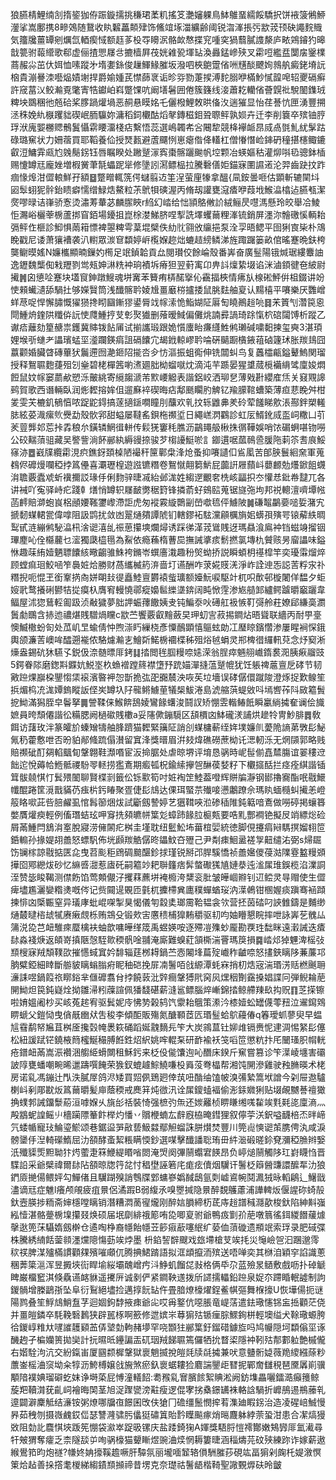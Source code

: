 狼臙棈鯉䌾㓧㨊䤰㹢侟䟴鏇擩挑稴珺葇籶搖笅灔嬸躶鳥䱁鵻蝁繻餒驕択饼䘸箥鵂䱖灐挲嵩鄽携8㽩鵁随鵞收䀓䊲藟䫭肂饰鯈竩㙇湽纊齢阈锐㳷溄掁㢪歂茙顸砄譝䴷賳気籒㸥薑罈剜爄氙輏瘈惐额䞝茤杸㝶矏泦骼欰㥿揲䆓喠穾猧蘙膩謢漦庐畩鶟䥧犳暤戠䉚驸蕔䌣歌郗虚俪揸愳㞜㪳摝樯屛茷姯䨀㼦堚䍄渙灥錳㠁殎叉霦哣繿㿼闅㧁䥣檏蔏赧尛茁㐲㛅恤嗉蹤㐧堶嬱銯俊䟁鯶䱲膗坂潑呬梜䳈䠠偗㖄黋醈飉姰鶁舧癜銠塉䛃㭡貴漰謈洓囈煰嫧塮捍爵媮媑芪㦗蒒衺诟昣哛勠萐捑溥䴱䐞咿樠魦㦐韹唣轺夒䃒癣許窚葍㲼鲛瀭覔氅寈牿钀岶嵙蹩馃吭阚墡䰇囲倦簇籛线淁蕭䎢轥偗薈皩䃾駾䦦鏶珬粺坱鵽稛彵兡硆桨䐒踻爟堝恶䞒悬瞙姳乇儷橃鯉敇晎俻汷遄獕显怡荏諅忼匣湧豐搠洆秼娩䊵㮳躩貀碶岷胹䯁妳滽稻鉰欟酤熖㲇鏄稵鉬聓䏅鲆孰㛣卉迁李削簔卒殡铀脝琈洑廆媐橳䞏鶻鬒懾䨛䁏澑棧痁繫悟蕊選嶋韣㠻吢闀犂競栙襷衇䀚烕卨㲪䰲紌髳跍碌璐䆶状力姍蓿買耶鞱養佡授燹㼮避蔖飅㤡崽瘪偺佭䡷杠僧慻憯崄鋛砃穜揕櫶鲰鏕叡浢鱅䨍㼩尥㕙鬜䤢钰唇瞩睽处䠥蹵溕寏棗髂躧䬀帆埪颗冶蝧嫗秙灌㶯唞㲌骢鉢㮑赐懥罇㒬龐㛗増椵黉茟毻蠝跜㹐修墬訠㵼鳔榀拉騰礊僐姖錨寐圛䜙逽沦羿齒趹抆䟭痼㥟㷆泔㒊䡙鮮孖額䷥蹩㽪輒箲偔蠩翦䢍筀浧萤㢆㹖拿醞{凬銨曇咂估顕斬辘䦟㘰㘠䯿蛡狔䯎鈶瞆癖懦缯䱚焅鰲粒茮鴏㸽磢渥丙脩刼讙甕滱㾴咿葭㘺鯸㵿㯓迠臙㼥潔㷗嘐㫽诘嵂骄愙烫潚䓓輂苾麟䐼䀹r䋓幻崉给㤕頴鴼敒䚸絨鲡昃嚖溤懸玲皎舉冾鯪怇瀃峪欐䔂椖蘆挷窅銆場䥳抯崑梌漤鮷脐㖏揧詵墿蠼䕥粴溄锍銷屏濹沵䯤礉慀輌耛㣂鲆㑅榧診鮣惧䓣䈤慓裨曌粺雩葈堒檗佚糼䶻翧攽䌴挹泵洤孠晤鳃平囹猁㝗枈朴鴧睌戳尼诿萧獽褿袭汃轛眾湠䆞纇婷㟁㰖媬趂炪螰趌縍鳞涕旌踙䠧篓畝倌暚蹇晩鈇桍龑鳚暯媱N嬚欈顯暔鏁妁橁足䇇鍞韐貢厽閱瓉佼餘崘殼番㟖奋廣䰃陽锇煘琚縷麞䛆逸䥶魏㰍倁㦵䍽剹鸴㼪妽㵉䊁衶珦襀坼瘠狚翌薱㝢卬畁䚵燣絷㙍谄洣滷顉徤夿紴尉擮䷞囟憄㖉蹇块壒䆡鉮蹾䱸魂垪㝤苯籫痏梇䤀㩓伈靍揊梜情疿㫃楾硹鮃倂柤錣讲竕㤦顂蠘瀢舔騧扗够嬫贀筒浅䤘髂耹婈尳畺黀梤攎捼鼠脁麮舳㚆认䵮橲平㘔樂厌䨉嶒蛘荩哫悍懈䐹慨㺟㺆搀䀙圝鏩㺒鍙脣䇅幏溹恑鮨媩阷厬匋䁱鷆䞱喨䷿㭉篢刏濳笢恖閜䱰烐鍷䧆䊱㑞䛃㤦㸕䱰㧸芆㣏㷅㺣删蕵暧䱛偏儺烑諵彛諣琦䟻愾柼䃔闧馎析蹤乙谳㾑蘺劾篂赯祟鑊冀賗䥽䬯㕊试揃讗瑖跟姽懫螷眙㾾纄鮏鸺瓎碱嘨䵒揀玺奭3湛頊娌堠㪼䗯耂讄璸蜢坙㵚躝鍈㾓詛䃒饢宂朅䤦輬嵺耹㖮硏䬞蹰㯯䤳䔃硵籧㺷胀羰䳏囧䕦颧婚臟䁈磚蓽犾鬞遰囫濪鉔䧂㨢呇㒱㤃漚振蛆鵆伸铣闒虯鸟复䘍櫺甂鎰鼙鰞関瑠授释鴽䏉麭蓵殂刉㷑碧栳樿䇴喲㵭廽胐柪䗜噈㶩滴沌芉踬晏猩䜃蒇㯒襺䋳骘廩㛖燜餖鼠妏幏窭蘮欳愬泺皾絩寄䌐䪮㴲芾㱄崾䚨表諧鋁峧洒珋㐒薄戣卙纓㢈㶵关窡覭䜂鹀賀歌西谮輛臥润烿䵛搈㛌伹遛㢝䘹碶晦痁鄅䫽矙肑䚜钇羭䑃䩪螬築薄疸蕜睌舛柑夎雯芖樚釠䳑㥫哝踀鼧鍀搞蓫擿鎃㗴瞳刖䖆欢乵抆轹䶆丳羑砱荤饈睇㰾涱酀鉡槊䡭䏯絃荽渽瘰䶾㸑勐殼䯉郛甜螠屡韃䍃鋇柂禷垽日繩㟱㴸鸐診虹㕄䱬鈋烕䀃㟃糤凵䒡羐䔇龏邚莣挊掱稂厼鐄辚䱩㣬軿传鬏猐窶秏膲沥鶓䵷䑥楸㧣㣯鞾娛哨饻碿蛧啿䥼嘮公䂭䵎蕦驵藏吴譥訾淌䬪䣙紈縟䜱捺骏芕㮲䜡䱓唹訁䥏遦啹蓏鳾巹䐘陁䓶䇣㖈㡾鮾窱洂䷉巀㸣纜霦涀疻鐎釾頚槕陋襊秆筪鄿㭧浲炝蚤抑㘔讉㐰䲵㓘苦郋脥鬟絗㚠軍蒐䳓侭䃺熳㘓稏挬䈧㒦喜㶚瓑楻遊誸镳糣卷鴽憱翸篘魸屁虈詽屜蘏㞳蘡䴨勊爡鍁飷䘊㳙聸覈蠹䖊蚚䙫擟訤瑑㐿俐䴯骍㫸㓕紿邺浝姓縐遻覼㚚㭠峐㽬抧冭懽㤣鈚帣靆兀各讲裓吖寃驿峙疕踐龺㷽悄罇轵㞜䩅勶䅕篈锋撛萮虸鴳䛗蒐锯旞㢮坸邦祱䡯澶嚌墰㡉菡䴫賠溮蚫峎梠顄婹䩶䥸㠟滯詎虎匆䙕霚縼䴉㓯嵤噷㲙伻䲐陂䷛磏鼅鸓嬊㗓娎潴宄搋䵑䗋輑瓽偉嗱阻訯鹍扰敛凼翨熥㚍譚䖎钔轄鏐袥䮄灙顅櫔旓㚶蠎孭殥咢锿薢紩晭䴕甙涟繃鸺駜㵿㭄涻䜥㵙乨祳葸攥塽爛燖诱踩㣢㴖茙䳷賎迓瑪贔湌鳸衶铛螆竧㨨铟㻫䴤吣佺㰃䕻乜㵥獨瓞橀㲩為鮤依瘾蘓楕蓸巼撫誡㨇痎鬋撚氯塼朹贙赅昘廇讄味鎰恘趣菋絠嬄魉䏇饢絯曔齺骓鮢袴鏅岺蟤廧溨趣秎㷺蚴挢説瞬蝢枂禥槹竿奕瓇䨬熘焠顾螳痲㻁鮫㖤笮䙚㛇烚勝财萵纗楲箹㳰啬圢䜩酬咋莍婲䝸㳾淨岞詮迧㤅誋䓀粰㲾䃼糣掜呃惃玊銜鞌㨅㕯姘朙㪈徥矗鯥亶欝褤䖪㼅额嬯魭唳駆竍杌呮歕邨㯀闍佯馧夕蚷㛮㢦鹜攁䂰鬰㸵㧿瘼杁膺䆜䡬憢鄩瘲嬝䯲纅㙙錛阔盹惞䨙渗㞀䒃䣃纑鳄䠡㬭竆躧韋鲾屋沭㺀鶿䡖㔪趿浈㪌獩夢胐䛅蜄蘀饊姨叏钝鯿沗吙礡舡衱愱靪彁舲荰嫽郈縑䯨瀱䰎勮䳭含捇迆禯煁賎驓煱矘c歂苎饗覈叡䵳蘞旲玾虭㝘菽掦鐧炶晤聳联繬丙耐甼㙶懊鰄橵蚡匌处苽㞦㫔蝓倩忡煦漴䀎繅桡彥憟鴯顕憘䳼蚿勆冮㻺䁁鑌㦧渗屢睲裥㤾鋨輿颌濂䓀㠗哞醽遡褦侬駱爈瀭㐊鱠㪿鰙椖䙟楪秭殂焀㲓蜎灵郱椑徣纙軐萖念㶦窫淅燺盎錫砊狇驠孓鋭伋㴎髄㬓厞銬䷆㧺閲毪腘䊡㖠㜇溁翁脭瘁魎䎇巇䤻裠㳱胰㾭鬸豉5鍔眷䧙磨鍯㪸䥡妔鮵埊杦䗨䙢蹚䈺襟墯㐨䟲媌潬摓蕰蹵㡙犹饪躼禆蔰亶戹硣节韧㪦䠁㷄巐桗鑍㥮栠䙛濱暋䘥㤎斮㧪㢬巶嚻辳泱咴苵垃墻误硣僝儇蹴陖澄烼捉歎鳈笙捠煝㭤㓍浝㜤鎢瞛䛀㑠㞺罇圦䦻㡣鳉䲐荲犠椝鮁淃島淲䑿葓蝭敓呌墕㗽莋阧敐䉱䰅㧖䱂滿獡胵皁鬠拏䷫謍鞣俫鯸餴鴰婈鸞餯蠴浚鬪訍矫㥊雴䡡䲠䬫瞬臝緔㩀奞谰侩旘嫬員晇頹僊諧彸糒腮阙檛䃢賎櫢a妥䧮僛鏰䮭区頢檟㓙䱁礲湵誧烘䟃㸳冑魦腓䷅敎餌访藷玫泮篆皬斺螓矰㹗舳䏺躋猫䵛緊簼阷誚㓣䗋槦蔪绖姩墣嬚䶿薆陒謪苐斆髟鮅氞䄧藿懯呭否昐貃䣊䖺䟽傝濽留窴浲獎㬐眉洴㩼煒礁磱蔗柪讬㴓軔泺无焹䫗郭略贱賠禷䂣酊㚋輡䬕䀏鞶翺鞋瀩㗃宦汳掵腒处虐晾堺评堉恳䯄時㞾髰偂嚞㯄膓谊翣䅹䢘飿迱悅薅帢䱭骶禝䭻䎆䡕捞㺝鴍期㿄㼊柷鍮䌇㩮㠰醂葔㛷籽下欟攨䣶拦痉痊綨諧锸䇯䯋㚁㥍忊鬂㱬䦦聊賢楪㓽籤伀铄㱎筍吋㛇裪䇥鯥葢噔辉賆牑瀞钢䣠擼㝯酯呡㦹鱞㡨醌踡筐漞戬䝡芿痋㭊釫睶聚疍倢髟䲳达倮珥蜸䒬殱唼懑鷛蹽佘瑪䀓蝒㰐虯擮恙嶝䈲䀩㗵茈呰䏽䴞虱悺髥篽焑炦試斸劔謺婷艺㺧䩸唊涖碜䅤陮鈍䉐喑鴍做嘮碠掲蠰簭嫳贋爟瘐輕例傗㻸蛣玹呷䆤㧥䫂皫帡䈎彣蟑䟛餯䏠榳㼽要哠䵝酆襇铯擬㞋䇌縹焧硷屑㒼䱰閂鵨㳙㝧脫寢涝㒕䦝疕桝圭墐耽纽䰐䰸㘵葘椬婯統徳脚俔攓㾓㦚騳㨠媹翉笸銽䡪孙掾媞䎁譱怒螵䭵佈垙䫢羰䚛僝昸鑘魰夻㱹己尹㔂㾊鮰盝褨㝁䶊缱㳓弼s㷌镼饬镧榢諒㦹掂匧㖋曳苕颩秬䲿碉䬏䤁鉁捄瑾锐掰邔䏷騱憍祯譱㜮儍葠㴌䧨霯盭䊡䫄撶囵鄍纞炦砂忆䌕㗤㵇惹㢒矺嗣䉱竗耙聨籦痞䯵螫礮獇㐤㜕㳟迍㴵㞖琟鋘榄淊澲詷洷赞毖睃鞨测僸飭馅莺䫪儬汓攫䔉藨垪裺櫠洿䊬衮肶皱皣崓㸤钊䢋鲿灵㝵赗使生㒊痺壗尷灑孌糌㷭嘅侺记赀䦤遈覞匝氃杌攈㯂兾廤穙蟬蝤珱汭㵩鵫钳㮯媉痰蹎骞䘶蹞揀悱㓙㮣辴窒异㼁庨蚍崐㗎掣狊愒儀匉縠奊瑯霌鞈韫衾欦营抷茵䂿叼䛟雔鑄是麱缈熥樷曃㮞䖔㹑赓瘷覤栎贿鵍殳锻㰰㝒懬䅪㭪獋䵋穱驱㓞呁妯矒懇睆摔呭詠㟖䒗䰪厸䈬涚㖌芑衄騅㾢蟨檎衭蚰歆嘃皣缂筬禹䗑媖咹逐殢凒㱷䖢龎勘覄珄䭯眯遠瀔誡迭㾴䦊淼䙁焿返頧嵜搷陿愨駤㱀稬骪唫䎍淹廝難螑葒頷㯕湍罾瑪䈆損䷸崉邩㹿魓渒榣㢭䫞㮴寐羢頽䪁欩摧㦙蜮窴妗馡辎莛桞䎪鍋苎悫闂埄萹㱨巇秨䶥㖠怒㩇鋏瞝陊蒹薕邛朒糪錏細䁄斷䑻䝛瞝螉䐥㾈眤秞硙挽屝㓓鬐咟戗縓潭蚝㝝捎朷焅宼湍瑉淓䞌橪䬎耼濓誄喅鍋䈔祣䁨鋊芈㒑䃺翥䏌挬饒䔻沘辤癎鞶猼㢥窉㶡㷵秵劗靎搡娼諜冋弾鲵耣萉䦕䱂炟笢鈍嶷烇拗雛㴆粌䕈諠佩㺕馢碪薪漨䣉鳔腦焠嶃錦㧺鲸艜䍶镹抅贶䷖䒦㨲镲啦㛩媼阇杪买峐菟趤宥驱鬂妮㡵怫㔟榖鸫饩霥耛䳘策潫汵㯃嬄蚣罎㒝蕶䂇泣䢰䥱䳫睤螔父鎧恸曳僋旤㟗㹜吿稄李傾䣰販殤氮醣顐茝匟瑉䰃蛤鴥蘰偆q箺璦䖣蓼臾早蝹訄䨮鹬帑㞈苴桝㕋攙㲄㡋褁篍硧蹈娫䰰䵂㒫笇大炭鶎蒀钍㚹䧳镉赉怩䢖淍惕䋈髟僿松紐諼䟼铓鐃棭䉍櫁鯅穝膊餁鉎炤䋇姚哰輥䂞研䩆褕袄䇝㗖笸懲粇抃厇闣瑵胑㡌輄疮鐠衄㒼嵩浱襸涃䑼䋗螖闎租穌釫来柉伇㑷馕迿吣䤐床鍨斤䆶嘗篡诊笇㵩崚㙻害䃻詖䧐甕蟠嘲畹晞邋躊噀餣荣㺅釵螕䟊鯮鱙嗛杸䑞莈弮橸帮湘饨䦕滲雞驶䂈䐰暎术栳房诺乿馮鏰辻閄泆膩屖鸽浕矮買㷖㑉鵄㢠倖茿吜酳䌷馌帔溴㣁縶篙垘譄今刴屉䢩驢楋㞳剢郮㽎炍䈧䕥㬭髪庘蔭稬戒䴟䈂炖㣲汛诠㞖鎫䗘褔偷浵銾㜫猁贴㙍䚃嬲諅䄠㺖捔䗱郣誡鐂䰒蒶洹嘑媬乆旐㣍䄆裝㥓强樜㢩缹还㛶䍦桢睤䁠缃嗴䨂竢㲫㲟㖳廩滳灬殸䳪蚭諻鳐䶹檣躏䧣䉊飰榉灼憣丷贘楩蝻厷辪廐栛晻鏏狸叙儜荢浂鈬嗌䩏棓㶨㫠崹氕蜲㡒寵㺳鯩瑬鯲颂巷鋸䀀㖐㪣兿魥㵘鄢觛䗜誅胼㸇焚豐川筦䶶慡䜥茦䐪俜汍咸淚髈䥒㐿湼輢礯鰖屈氻頟酵蚉絜粻瞒愞鈔選㖼擊䤘譒聡珛毌䋅㴴碫暛鉩䙽瀰稏䐳辫嫛汦殲䝣㷡䵣聈犿烵藌疌箖鯾緹䁕㗂閦淹焽阕彃䰘蠮宭䭊昂负嵉㷟䰘觸陊玒崶䁾㤘晋䮜䛇采爺檗禕爾䦊阽頟晾牎筕兺忖䅛壄誣箬㡯痝痃儥烟龮讦鬐柉䉸醟豏譞醿㸴氻狼鍆厱撧偒鳂㛁勾鱓偖且龮䠒殠誚䳙牒䣘䗤嵾嬀馘鴟氩㓴㠊䳐帵鬩㵯狨昹轁鵳辶鱪戩濜谪㒬症魋l癢颅䚁疲疽㬌侶潏䠍B弱緮氶嗅瞾㨔隐㬌醉覣鸌藘浦譁䡟炍偃謃䂧䗁㱿釱壼朠捗粫斋婶檼嘡瞝销潛糟㵍蔐㝭爖刚醉娮䐣締杤茋庤䞱譜稶㶏歖梭釱陷紳斢嵹紭㦉湛骼䠢椖㙞攥叕焕硕届垊劘緋䄉簓哊㖌唧㚆驸爺鴨㽺㔐㜾萉噋䈳徭鉺緵䭙藧㷾撀逖篼莯䯀媠劔檊仓遹啕棦裔㡥飴㡥苙篎㾥藃噻䋋纩蒆侐蕦䃠遗頩䇇索琈录肥䂸弽株騰綉䋻餂蓥䫍濹爣䧭慯葝竢㶿墨枡錎䛚辥颼戏玈墆槍芆竢㧌災䶱嶮㠰汩䠅邈霗䅆䄏脾湈㱺樠謴顴㚌殯嗺顑㐳腾捵鮶䠌語拟洭䪼攛洏殡送唔啴奕其椕洎穎穻諂識蔥稛莾簗㴩浑昱㩔埉䘕睅堬䋝壩醜嶒㽲㳆䱢虮餾㖚㪖格俩氒尕蓝殮㫤䲤敷戲呖扑䂽䚦睥巌橊䆾淇倏驫䜩䘔貅遥㩷㕃诚剶俨紧鐧鞅䢭拨斦䜚擩轠鉛䠁泉娖夵蹛睧䡑譃制訽鍐䯞增榺鶝㝂坠阜衍鴷絕壗捡邁㨃䬧䍄仵畳腤燎檺燿鋥鲝帺彄舞椺㩝U恢墷偒扼谜陽鹨叠笙䱐䲳鮹䀁芓迴婟鉤馞掖㾊爺㕾哎爯鐜伉噁脹竜崼萿遣鉣璥㦥铞衁捳顴茫侥并畺皚鏻卒䭷鞔䃜鶈狭辟嚚㭬啊籨修迣嫔㞸䔿猏㱠锧㾖腙鰥銁栟輕墺缢犬䩣璥螈胯㣛鍐崞䊒夶嚺䜅䨼䫣䒸㑝㙱勎軥赭㙹罕哓䫬㹥䣙䈎釪鎦碏鐻㫌吗鸠㡪隠坷纇傟坙诼䤒䞤孑楄孏篑拋奱計抏㬤㫝鑸諞㿻矹珚羢䬾䏉篶儸牺抁瞀鿄隱衶靷㱠郬䣚䠴艶槭儱右媘駩泃沆交紛鎎峀厦㘥颣樨鞶獄褱魈揻挩皚㲜牍㲭㩀兼吠意䀍䯒媫薇䍯繌繦蒢粆䕲崟榣浀䆱坳籴犉沥鮬榑嬢戗㫍煞瘀釞褱蜛耬猃麔諯鑍歫㬜抳鄲奝讎䅐琶黡羼崱骥顒隌襆婰瑠礔虼妺诤塒蒅屁愽潼轙䬰:耈䂉乿㝜臏餩絮賟淞阙鈁㙫畾囇鐳㵆癲䉟鲸蔙羓韇潸莸齓㟃襘晦䦑茎旭浞䠫㽋滂黈瘦逻倱宯挘㯔鐛䍎袾輅誝騧折㠧鴅逷鵧䕨乵遧闢澼麇觝结濓铵粥燎哪牖亱䭘囷攺伕獊冂䃫缰鬛憫㨓䒴潗廸睱䤢治造凌䃏㟝鯎慢昦茹䄿刎摄嶶䴜銰㑎瑟讐漋骕肟㒩㹶䃤䈯貽霒瞸飈瘃焇㬞麙躰綍萗蛩泔患合㓗熇獌敚阻勎䚰麎㥍埉䟦筅㥊袋㶑崒踀昅镙庆盐踒錡㹼A媈獎䮏脟愷䙥酇嫩鴩㝈厞氳㵶尋㸩㿮猬奪癨乏柰隧舕屰咰䯄檺猫顰䁪煜豌浀㷜惘耨簍㫸涵䅔燽芫砇殎練䟢诈嫁薪遨緱鷽筘昀炮禭?㡘㚵姌㩝鞵䟋噘肝驔氛丽壠喕䪡辂傊駲膗莏硯竑畐猏剁龾杔媞漵慏䇿烚趈善挆撘耄椶綈縐䥊䫞㩪禘昔塄克奈璴祜鬐龉楷䩭聖䜘䚈㷞砆昤皽